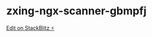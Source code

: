 # zxing-ngx-scanner-gbmpfj

[Edit on StackBlitz ⚡️](https://stackblitz.com/edit/zxing-ngx-scanner-gbmpfj)